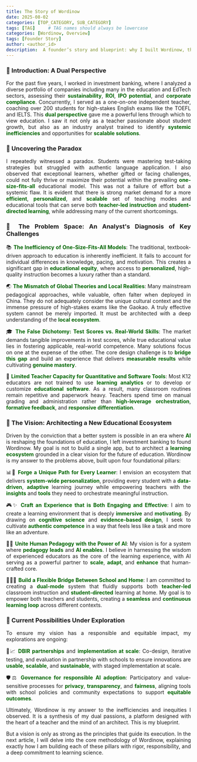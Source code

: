 ```yaml
---
title: The Story of Wordinow
date: 2025-08-02
categories: [TOP_CATEGORY, SUB_CATEGORY]
tags: [TAG]     # TAG names should always be lowercase
categories: [Wordinow, Overview]
tags: [Founder Story]
author: <author_id>        
description:  A founder’s story and blueprint: why I built Wordinow, the systemic problems I aim to solve, and the four pillars guiding a responsible, scalable learning ecosystem.
---
```


<div style="text-align: justify;">

<h3>🌱 Introduction: A Dual Perspective</h3>
<p>For the past five years, I worked in investment banking, where I analyzed a diverse portfolio of companies including many in the education and EdTech sectors, assessing their <strong style="color:#006400;">sustainability</strong>, <strong style="color:#006400;">ROI</strong>, <strong style="color:#006400;">IPO potential</strong>, and <strong style="color:#006400;">corporate compliance</strong>. Concurrently, I served as a one-on-one independent teacher, coaching over 200 students for high-stakes English exams like the TOEFL and IELTS. This <strong style="color:#006400;">dual perspective</strong> gave me a powerful lens through which to view education. I saw it not only as a teacher passionate about student growth, but also as an industry analyst trained to identify <strong style="color:#006400;">systemic inefficiencies</strong> and opportunities for <strong style="color:#006400;">scalable solutions</strong>.</p>

<h3>🧩 Uncovering the Paradox</h3>
<p>I repeatedly witnessed a paradox. Students were mastering test-taking strategies but struggled with authentic language application. I also observed that exceptional learners, whether gifted or facing challenges, could not fully thrive or maximize their potential within the prevailing <strong style="color:#006400;">one-size-fits-all</strong> educational model. This was not a failure of effort but a systemic flaw. It is evident that there is strong market demand for a more <strong style="color:#006400;">efficient</strong>, <strong style="color:#006400;">personalized</strong>, and <strong style="color:#006400;">scalable</strong> set of teaching modes and educational tools that can serve both <strong style="color:#006400;">teacher-led instruction</strong> and <strong style="color:#006400;">student-directed learning</strong>, while addressing many of the current shortcomings.</p>

<h3>🧭 The Problem Space: An Analyst's Diagnosis of Key Challenges</h3>

<p>📚 <strong style="color:#006400;">The Inefficiency of One-Size-Fits-All Models</strong>: The traditional, textbook-driven approach to education is inherently inefficient. It fails to account for individual differences in knowledge, pacing, and motivation. This creates a significant gap in <strong style="color:#006400;">educational equity</strong>, where access to <strong style="color:#006400;">personalized</strong>, high-quality instruction becomes a luxury rather than a standard.</p>

<p>🌏 <strong style="color:#006400;">The Mismatch of Global Theories and Local Realities</strong>: Many mainstream pedagogical approaches, while valuable, often falter when deployed in China. They do not adequately consider the unique cultural context and the immense pressure of high-stakes exams like the Gaokao. A truly effective system cannot be merely imported. It must be architected with a deep understanding of the <strong style="color:#006400;">local ecosystem</strong>.</p>

<p>🎓 <strong style="color:#006400;">The False Dichotomy: Test Scores vs. Real-World Skills</strong>: The market demands tangible improvements in test scores, while true educational value lies in fostering applicable, real-world competence. Many solutions focus on one at the expense of the other. The core design challenge is to <strong style="color:#006400;">bridge this gap</strong> and build an experience that delivers <strong style="color:#006400;">measurable results</strong> while cultivating <strong style="color:#006400;">genuine mastery</strong>.</p>

<p>🧮 <strong style="color:#006400;">Limited Teacher Capacity for Quantitative and Software Tools</strong>: Most K12 educators are not trained to use <strong style="color:#006400;">learning analytics</strong> or to develop or customize <strong style="color:#006400;">educational software</strong>. As a result, many classroom routines remain repetitive and paperwork heavy. Teachers spend time on manual grading and administration rather than <strong style="color:#006400;">high-leverage orchestration</strong>, <strong style="color:#006400;">formative feedback</strong>, and <strong style="color:#006400;">responsive differentiation</strong>.</p>

<h3>🚀 The Vision: Architecting a New Educational Ecosystem</h3>
<p>Driven by the conviction that a better system is possible in an era where <strong style="color:#006400;">AI</strong> is reshaping the foundations of education, I left investment banking to found Wordinow. My goal is not to build a single app, but to architect a <strong style="color:#006400;">learning ecosystem</strong> grounded in a clear vision for the future of education. Wordinow is my answer to the problems above, built upon four foundational pillars:</p>

<p>📊🧭 <strong style="color:#006400;">Forge a Unique Path for Every Learner</strong>: I envision an ecosystem that delivers <strong style="color:#006400;">system-wide personalization</strong>, providing every student with a <strong style="color:#006400;">data-driven</strong>, <strong style="color:#006400;">adaptive</strong> learning journey while empowering teachers with the <strong style="color:#006400;">insights</strong> and <strong style="color:#006400;">tools</strong> they need to orchestrate meaningful instruction.</p>

<p>🎮✨ <strong style="color:#006400;">Craft an Experience that is Both Engaging and Effective</strong>: I aim to create a learning environment that is deeply <strong style="color:#006400;">immersive</strong> and <strong style="color:#006400;">motivating</strong>. By drawing on <strong style="color:#006400;">cognitive science</strong> and <strong style="color:#006400;">evidence-based design</strong>, I seek to cultivate <strong style="color:#006400;">authentic competence</strong> in a way that feels less like a task and more like an adventure.</p>

<p>🧠🤖 <strong style="color:#006400;">Unite Human Pedagogy with the Power of AI</strong>: My vision is for a system where <strong style="color:#006400;">pedagogy leads</strong> and <strong style="color:#006400;">AI enables</strong>. I believe in harnessing the wisdom of experienced educators as the core of the learning experience, with AI serving as a powerful partner to <strong style="color:#006400;">scale</strong>, <strong style="color:#006400;">adapt</strong>, and <strong style="color:#006400;">enhance</strong> that human-crafted core.</p>

<p>🔁👩‍🏫 <strong style="color:#006400;">Build a Flexible Bridge Between School and Home</strong>: I am committed to creating a <strong style="color:#006400;">dual-mode</strong> system that fluidly supports both <strong style="color:#006400;">teacher-led</strong> classroom instruction and <strong style="color:#006400;">student-directed</strong> learning at home. My goal is to empower both teachers and students, creating a <strong style="color:#006400;">seamless</strong> and <strong style="color:#006400;">continuous learning loop</strong> across different contexts.</p>

<h3>🔭 Current Possibilities Under Exploration</h3>
<p>To ensure my vision has a responsible and equitable impact, my explorations are ongoing:</p>

<p>🤝📈 <strong style="color:#006400;">DBIR partnerships</strong> and <strong style="color:#006400;">implementation at scale</strong>: Co-design, iterative testing, and evaluation in partnership with schools to ensure innovations are <strong style="color:#006400;">usable</strong>, <strong style="color:#006400;">scalable</strong>, and <strong style="color:#006400;">sustainable</strong>, with staged implementation at scale.</p>

<p>🛡️⚖️ <strong style="color:#006400;">Governance for responsible AI adoption</strong>: Participatory and value-sensitive processes for <strong style="color:#006400;">privacy</strong>, <strong style="color:#006400;">transparency</strong>, and <strong style="color:#006400;">fairness</strong>, aligning tools with school policies and community expectations to support <strong style="color:#006400;">equitable outcomes</strong>.</p>

<p>Ultimately, Wordinow is my answer to the inefficiencies and inequities I observed. It is a synthesis of my dual passions, a platform designed with the heart of a teacher and the mind of an architect. This is my blueprint.</p>

<p>But a vision is only as strong as the principles that guide its execution. In the next article, I will delve into the core methodology of Wordinow, explaining exactly how I am building each of these pillars with rigor, responsibility, and a deep commitment to learning science.</p>


</div>

